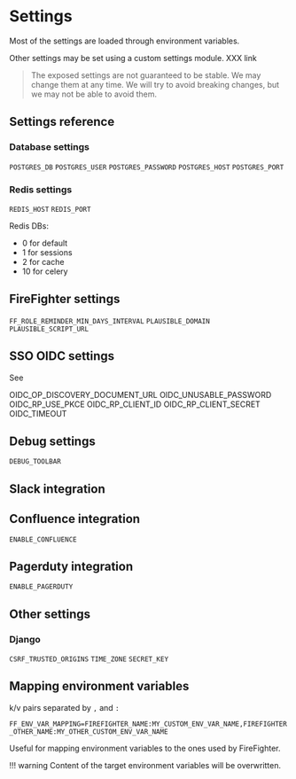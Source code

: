 # Settings

Most of the settings are loaded through environment variables.

Other settings may be set using a custom settings module. XXX link

> The exposed settings are not guaranteed to be stable. We may change them at any time.
> We will try to avoid breaking changes, but we may not be able to avoid them.

## Settings reference

### Database settings

`POSTGRES_DB`
`POSTGRES_USER`
`POSTGRES_PASSWORD`
`POSTGRES_HOST`
`POSTGRES_PORT`

### Redis settings

`REDIS_HOST`
`REDIS_PORT`

Redis DBs:

- 0 for default
- 1 for sessions
- 2 for cache
- 10 for celery

## FireFighter settings

`FF_ROLE_REMINDER_MIN_DAYS_INTERVAL`
`PLAUSIBLE_DOMAIN`
`PLAUSIBLE_SCRIPT_URL`

## SSO OIDC settings

See
<!-- XXX Add link to dedicated doc -->

OIDC_OP_DISCOVERY_DOCUMENT_URL
OIDC_UNUSABLE_PASSWORD
OIDC_RP_USE_PKCE
OIDC_RP_CLIENT_ID
OIDC_RP_CLIENT_SECRET
OIDC_TIMEOUT

## Debug settings

`DEBUG_TOOLBAR`

## Slack integration

<!-- XXX OSS -->

## Confluence integration

`ENABLE_CONFLUENCE`

<!-- XXX OSS -->

## Pagerduty integration

`ENABLE_PAGERDUTY`
<!-- XXX OSS -->
## Other settings

### Django

`CSRF_TRUSTED_ORIGINS`
`TIME_ZONE`
`SECRET_KEY`

## Mapping environment variables

k/v pairs separated by `,` and `:`

`FF_ENV_VAR_MAPPING=FIREFIGHTER_NAME:MY_CUSTOM_ENV_VAR_NAME,FIREFIGHTER_OTHER_NAME:MY_OTHER_CUSTOM_ENV_VAR_NAME`

Useful for mapping environment variables to the ones used by FireFighter.

!!! warning
    Content of the target environment variables will be overwritten.
